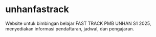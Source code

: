 # unhanfastrack
Website untuk bimbingan belajar FAST TRACK PMB UNHAN S1 2025, menyediakan informasi pendaftaran, jadwal, dan pengajaran.
